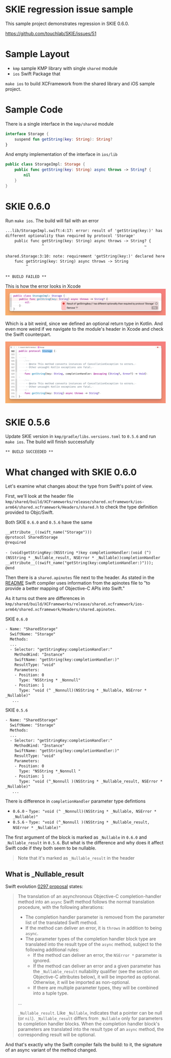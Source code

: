 # SKIE regression issue sample

This sample project demonstrates regression in SKIE 0.6.0.

https://github.com/touchlab/SKIE/issues/51

# Sample Layout

* `kmp` sample KMP library with single `shared` module
* `ios` Swift Package that 

`make ios` to build XCFramework from the shared library and iOS sample project.

# Sample Code

There is a single interface in the `kmp/shared` module
```kotlin
interface Storage {
    suspend fun getString(key: String): String?
}
```

And empty implementation of the interface in `ios/lib`
```swift
public class StorageImpl: Storage {
    public func getString(key: String) async throws -> String? {
        nil
    }
}
```

# SKIE 0.6.0

Run `make ios`. The build will fail with an error
```
...lib/StorageImpl.swift:4:17: error: result of 'getString(key:)' has different optionality than required by protocol 'Storage'
    public func getString(key: String) async throws -> String? {
                ^                                            ~
                                                             
shared.Storage:3:10: note: requirement 'getString(key:)' declared here
    func getString(key: String) async throws -> String
         ^

** BUILD FAILED **
```

This is how the error looks in Xcode
![Compilation error](./images/error.png)

Which is a bit weird, since we defined an optional return type in Kotlin. And even more weird if we navigate to the module's header in Xcode and check the Swift counterpart.

![Header](./images/header.png)

# SKIE 0.5.6

Update SKIE version in `kmp/gradle/libs.versions.toml` to `0.5.6` and run `make ios`. The build will finish successfully
```
** BUILD SUCCEEDED **
```

# What changed with SKIE 0.6.0

Let's examine what changes about the type from Swift's point of view. 

First, we'll look at the header file `kmp/shared/build/XCFrameworks/release/shared.xcframework/ios-arm64/shared.xcframework/Headers/shared.h` to check the type definition provided to Objc/Swift.

Both SKIE `0.6.0` and `0.5.6` have the same
```
__attribute__((swift_name("Storage")))
@protocol SharedStorage
@required

- (void)getStringKey:(NSString *)key completionHandler:(void (^)(NSString * _Nullable_result, NSError * _Nullable))completionHandler __attribute__((swift_name("getString(key:completionHandler:)")));
@end
```

Then there is a `shared.apinotes` file next to the header. As stated in the [README](https://github.com/apple/swift/blob/main/apinotes/README.md) Swift compiler uses information from the apinotes file to "to provide a better mapping of Objective-C APIs into Swift."

As it turns out there are differences in `kmp/shared/build/XCFrameworks/release/shared.xcframework/ios-arm64/shared.xcframework/Headers/shared.apinotes`. 

SKIE `0.6.0`
```
- Name: "SharedStorage"
  SwiftName: "Storage"
  Methods:
  ...
  - Selector: "getStringKey:completionHandler:"
    MethodKind: "Instance"
    SwiftName: "getString(key:completionHandler:)"
    ResultType: "void"
    Parameters:
    - Position: 0
      Type: "NSString * _Nonnull"
    - Position: 1
      Type: "void (^ _Nonnull)(NSString * _Nullable, NSError * _Nullable)"
   ...
```

SKIE `0.5.6`
```
- Name: "SharedStorage"
  SwiftName: "Storage"
  Methods:
  ...
  - Selector: "getStringKey:completionHandler:"
    MethodKind: "Instance"
    SwiftName: "getString(key:completionHandler:)"
    ResultType: "void"
    Parameters:
    - Position: 0
      Type: "NSString *_Nonnull "
    - Position: 1
      Type: "void (^_Nonnull )(NSString * _Nullable_result, NSError * _Nullable)"
   ...
```

There is difference in `completionHandler` parameter type defintions
* `0.6.0` - `Type: "void (^ _Nonnull)(NSString * _Nullable, NSError * _Nullable)"`
* `0.5.6` - `Type: "void (^_Nonnull )(NSString * _Nullable_result, NSError * _Nullable)"`

The first argument of the block is marked as `_Nullable` in `0.6.0` and `_Nullable_result` in `0.5.6`. But what is the difference and why does it affect Swift code if they both seem to be nullable.

> Note that it's marked as `_Nullable_result` in the header

## What is _Nullable_result

Swift evolution [0297 proposal](https://github.com/apple/swift-evolution/blob/main/proposals/0297-concurrency-objc.md) states:

> The translation of an asynchronous Objective-C completion-handler method into an `async` Swift method follows the normal translation procedure, with the following alterations:
> 
> * The completion handler parameter is removed from the parameter list of the translated Swift method.
> * If the method can deliver an error, it is `throws` in addition to being `async`.
> * The parameter types of the completion handler block type are translated into the result type of the `async` method, subject to the following additional rules:
>   * If the method can deliver an error, the `NSError *` parameter is ignored. 
>   * If the method can deliver an error and a given parameter has the `_Nullable_result` nullability qualifier (see the section on Objective-C attributes below), it will be imported as optional. Otherwise, it will be imported as non-optional.
>   * If there are multiple parameter types, they will be combined into a tuple type.
>
> ...
>
> `_Nullable_result`. Like `_Nullable`, indicates that a pointer can be null (or `nil`). `_Nullable_result` differs from `_Nullable` only for parameters to completion handler blocks. When the completion handler block's parameters are translated into the result type of an `async` method, the corresponding result will be optional.

And that's exactly why the Swift compiler fails the build: to it, the signature of an async variant of the method changed.
